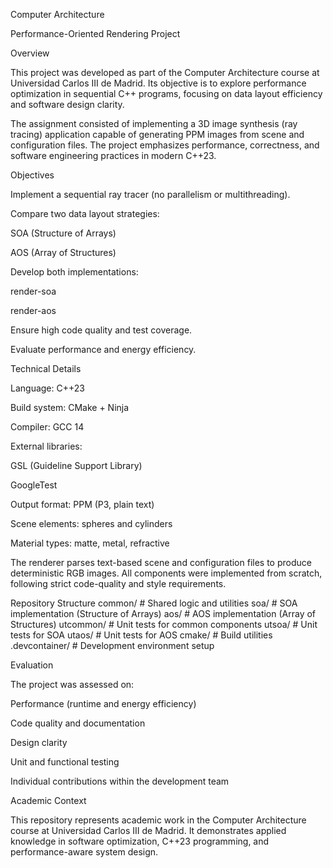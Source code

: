 Computer Architecture

Performance-Oriented Rendering Project

Overview

This project was developed as part of the Computer Architecture course at Universidad Carlos III de Madrid.
Its objective is to explore performance optimization in sequential C++ programs, focusing on data layout efficiency and software design clarity.

The assignment consisted of implementing a 3D image synthesis (ray tracing) application capable of generating PPM images from scene and configuration files. The project emphasizes performance, correctness, and software engineering practices in modern C++23.

Objectives

Implement a sequential ray tracer (no parallelism or multithreading).

Compare two data layout strategies:

SOA (Structure of Arrays)

AOS (Array of Structures)

Develop both implementations:

render-soa

render-aos

Ensure high code quality and test coverage.

Evaluate performance and energy efficiency.

Technical Details

Language: C++23

Build system: CMake + Ninja

Compiler: GCC 14

External libraries:

GSL (Guideline Support Library)

GoogleTest

Output format: PPM (P3, plain text)

Scene elements: spheres and cylinders

Material types: matte, metal, refractive

The renderer parses text-based scene and configuration files to produce deterministic RGB images.
All components were implemented from scratch, following strict code-quality and style requirements.

Repository Structure
common/      # Shared logic and utilities
soa/         # SOA implementation (Structure of Arrays)
aos/         # AOS implementation (Array of Structures)
utcommon/    # Unit tests for common components
utsoa/       # Unit tests for SOA
utaos/       # Unit tests for AOS
cmake/       # Build utilities
.devcontainer/ # Development environment setup

Evaluation

The project was assessed on:

Performance (runtime and energy efficiency)

Code quality and documentation

Design clarity

Unit and functional testing

Individual contributions within the development team

Academic Context

This repository represents academic work in the Computer Architecture course at Universidad Carlos III de Madrid.
It demonstrates applied knowledge in software optimization, C++23 programming, and performance-aware system design.
